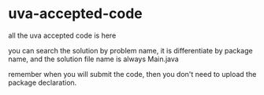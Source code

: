 # uva-accepted-code
all the uva accepted code is here

you can search the solution by problem name, it is differentiate by package name, and the solution file name is always Main.java


remember when you will submit the code, then you don't need to upload the package declaration.
